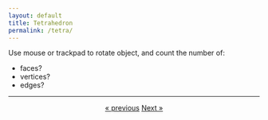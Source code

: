 ```yaml
---
layout: default
title: Tetrahedron
permalink: /tetra/
---
```


<div id="sketch-holder"></div>

Use mouse or trackpad to rotate object, and count the number of:   

- faces? 
- vertices?  
- edges?  

---

<script src="https://cdnjs.cloudflare.com/ajax/libs/p5.js/0.8.0/p5.min.js"></script>
<script>

function setup() {
	//createCanvas(710, 400, WEBGL);
	//createCanvas(600, 600, WEBGL);
	createCanvas(648, 400, WEBGL);
	//cvs.style('display', 'block');    
}

let s = 64;
//let rad60 = 60*PI/180;
let rad60 = radians(60);

function draw() {
	background(250);

	//drag to move the world.
	orbitControl(6,6);

	normalMaterial();
	rotateX(-s/13);
	rotateY(s);

	//fill(255);
    stroke('#222222');
	strokeWeight(2);

	//(s,s,s) (s,-s,-s) (-s,-s,s) (-s,s,-s)

	beginShape();
	vertex(s,s,s);
	vertex(s,-s,-s);
	vertex(-s,-s,s);
	endShape(CLOSE);

	beginShape();
	vertex(s,s,s);
	vertex(s,-s,-s);
	vertex(-s,s,-s);
	endShape(CLOSE);

	beginShape();
	vertex(s,s,s);
	vertex(-s,-s,s);
	vertex(-s,s,-s);
	endShape(CLOSE);

	beginShape();
	vertex(s,-s,-s);
	vertex(-s,-s,s);
	vertex(-s,s,-s);
	endShape(CLOSE);

	// line(s,s,s,s,-s,-s);
	// line(s,s,s,-s,-s,s);
	// line(s,s,s,-s,s,-s);

	// line(s,-s,-s,-s,-s,s);
	// line(s,-s,-s,-s,s,-s);
	// line(-s,-s,s,-s,s,-s);

	// (0, s * sqrt(2.0 / 3.0), 0);
 //    (s / sqrt(3.0), 0, 0);
 //    (-s / (2.0 * sqrt(3)), 0, -s/2);
 //    (-s / (2.0 * sqrt(3)), 0, s/2);

    // line(0, s * sqrt(2.0 / 3.0), 0, s / sqrt(3.0), 0, 0);
    // line(0, s * sqrt(2.0 / 3.0), 0, -s / (2.0 * sqrt(3)), 0, -s/2);
    // line(0, s * sqrt(2.0 / 3.0), 0, -s / (2.0 * sqrt(3)), 0, s/2);

    // line(s / sqrt(3.0), 0, 0, -s / (2.0 * sqrt(3)), 0, -s/2);
    // line(-s / (2.0 * sqrt(3)), 0, -s/2, -s / (2.0 * sqrt(3)), 0, s/2);
    // line(-s / (2.0 * sqrt(3)), 0, s/2, s / sqrt(3.0), 0, 0);

 //    push();

//    drawtetrahedron();
 //    pop();

}

function drawtetrahedron() {
   beginShape(TRIANGLES);
   vertex(-s/2,0,0);
   vertex(0,sin(rad60)*(-s),0);
   vertex(s/2,0,0);    
  endShape();
  beginShape(TRIANGLES);
   vertex(-s/2,0,0);
   vertex(0,sin(rad60)*(-s)*.5,sin(rad60)*(s));
   vertex(s/2,0,0);    
  endShape();
   beginShape(TRIANGLES);
   vertex(-s/2,0,0);
   vertex(0,sin(rad60)*(-s)*.5,sin(rad60)*(s));
   vertex(0,sin(rad60)*(-s),0);    
  endShape();
    beginShape(TRIANGLES);
     vertex(0,sin(rad60)*(-s),0);
     vertex(0,sin(rad60)*(-s)*.5,sin(rad60)*(s));
     vertex(s/2,0,0);
  endShape();
  
}


// function draw() {
// 	background(250);

// 	//drag to move the world.
// 	orbitControl(6,6);

// 	push();
	
// 	fill(255);

//   	beginShape();
//   	vertex(s, s, s);
//   	vertex(-s, -s, s);
//   	vertex(-s, s, -s);
//   	vertex(s, -s, -s);
//   	endShape(CLOSE);

// 	pop();

// 	normalMaterial();
// 	rotateX(-s/13);
// 	rotateY(s);
// }

</script>

<center>
	<a href="/cube/" class="previous">&laquo; previous</a>
	<a href="/octa/" class="next">Next &raquo;</a>
</center>


